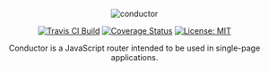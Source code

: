 <p align="center">
  <img alt="conductor" src="https://user-images.githubusercontent.com/2123279/32792787-92996cdc-c964-11e7-96c6-ffd86f4ee087.png" />
</p>
<p align="center">
  <a href="https://travis-ci.org/bevirtuous/conductor"><img alt="Travis CI Build" src="https://travis-ci.org/bevirtuous/conductor.svg?branch=master"></a>
  <!-- <a href="https://github.com/bevirtuous/conductor/releases"><img alt="GitHub release" src="https://img.shields.io/github/release/bevirtuous/conductor.svg"></a> -->
  <a href="https://coveralls.io/github/bevirtuous/conductor?branch=master"><img alt="Coverage Status" src="https://coveralls.io/repos/github/bevirtuous/conductor/badge.svg?branch=master"></a>
  <a href="https://opensource.org/licenses/MIT"><img alt="License: MIT" src="https://img.shields.io/badge/License-MIT-yellow.svg"></a>
</p>
<p align="center">
Conductor is a JavaScript router intended to be used in single-page applications.
</p>

